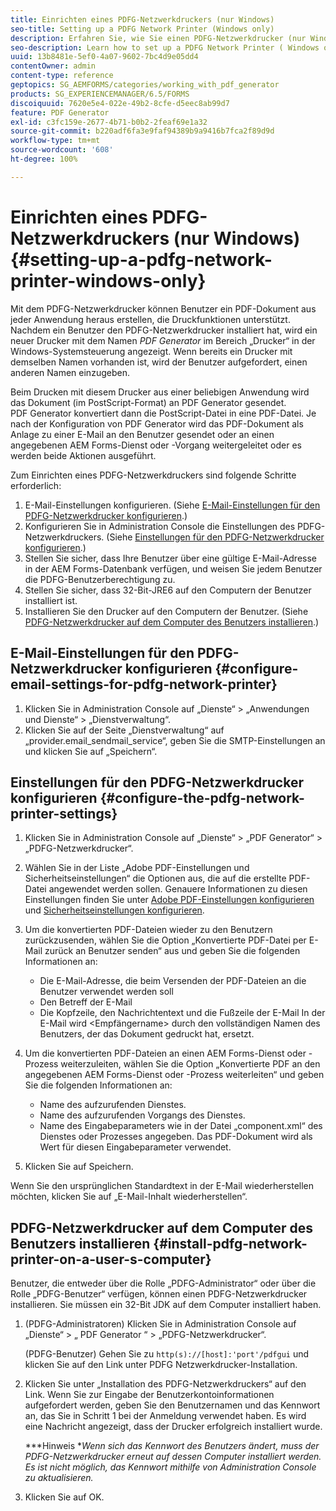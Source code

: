 ```yaml
---
title: Einrichten eines PDFG-Netzwerkdruckers (nur Windows)
seo-title: Setting up a PDFG Network Printer (Windows only)
description: Erfahren Sie, wie Sie einen PDFG-Netzwerkdrucker (nur Windows) einrichten
seo-description: Learn how to set up a PDFG Network Printer ( Windows only )
uuid: 13b8481e-5ef0-4a07-9602-7bc4d9e05dd4
contentOwner: admin
content-type: reference
geptopics: SG_AEMFORMS/categories/working_with_pdf_generator
products: SG_EXPERIENCEMANAGER/6.5/FORMS
discoiquuid: 7620e5e4-022e-49b2-8cfe-d5eec8ab99d7
feature: PDF Generator
exl-id: c3fc159e-2677-4b71-b0b2-2feaf69e1a32
source-git-commit: b220adf6fa3e9faf94389b9a9416b7fca2f89d9d
workflow-type: tm+mt
source-wordcount: '608'
ht-degree: 100%

---
```


# Einrichten eines PDFG-Netzwerkdruckers (nur Windows) {#setting-up-a-pdfg-network-printer-windows-only}

Mit dem PDFG-Netzwerkdrucker können Benutzer ein PDF-Dokument aus jeder Anwendung heraus erstellen, die Druckfunktionen unterstützt. Nachdem ein Benutzer den PDFG-Netzwerkdrucker installiert hat, wird ein neuer Drucker mit dem Namen *PDF Generator* im Bereich „Drucker“ in der Windows-Systemsteuerung angezeigt. Wenn bereits ein Drucker mit demselben Namen vorhanden ist, wird der Benutzer aufgefordert, einen anderen Namen einzugeben.

Beim Drucken mit diesem Drucker aus einer beliebigen Anwendung wird das Dokument (im PostScript-Format) an PDF Generator gesendet. PDF Generator konvertiert dann die PostScript-Datei in eine PDF-Datei. Je nach der Konfiguration von PDF Generator wird das PDF-Dokument als Anlage zu einer E-Mail an den Benutzer gesendet oder an einen angegebenen AEM Forms-Dienst oder -Vorgang weitergeleitet oder es werden beide Aktionen ausgeführt.

Zum Einrichten eines PDFG-Netzwerkdruckers sind folgende Schritte erforderlich:

1. E-Mail-Einstellungen konfigurieren. (Siehe [E-Mail-Einstellungen für den PDFG-Netzwerkdrucker konfigurieren](setting-pdfg-network-printer-windows.md#configure-email-settings-for-pdfg-network-printer).)
1. Konfigurieren Sie in Administration Console die Einstellungen des PDFG-Netzwerkdruckers. (Siehe [Einstellungen für den PDFG-Netzwerkdrucker konfigurieren](setting-pdfg-network-printer-windows.md#configure-the-pdfg-network-printer-settings).)
1. Stellen Sie sicher, dass Ihre Benutzer über eine gültige E-Mail-Adresse in der AEM Forms-Datenbank verfügen, und weisen Sie jedem Benutzer die PDFG-Benutzerberechtigung zu. <!-- Fix broken link See Setting up and organizing users -->
1. Stellen Sie sicher, dass 32-Bit-JRE6 auf den Computern der Benutzer installiert ist.
1. Installieren Sie den Drucker auf den Computern der Benutzer. (Siehe [PDFG-Netzwerkdrucker auf dem Computer des Benutzers installieren](setting-pdfg-network-printer-windows.md#install-pdfg-network-printer-on-a-user-s-computer).)

## E-Mail-Einstellungen für den PDFG-Netzwerkdrucker konfigurieren {#configure-email-settings-for-pdfg-network-printer}

1. Klicken Sie in Administration Console auf „Dienste“ > „Anwendungen und Dienste“ > „Dienstverwaltung“.
1. Klicken Sie auf der Seite „Dienstverwaltung“ auf „provider.email_sendmail_service“, geben Sie die SMTP-Einstellungen an und klicken Sie auf „Speichern“.

## Einstellungen für den PDFG-Netzwerkdrucker konfigurieren {#configure-the-pdfg-network-printer-settings}

1. Klicken Sie in Administration Console auf „Dienste“ > „PDF Generator“ > „PDFG-Netzwerkdrucker“.
1. Wählen Sie in der Liste „Adobe PDF-Einstellungen und Sicherheitseinstellungen“ die Optionen aus, die auf die erstellte PDF-Datei angewendet werden sollen. Genauere Informationen zu diesen Einstellungen finden Sie unter [Adobe PDF-Einstellungen konfigurieren](/help/forms/using/admin-help/configuring-pdf-settings.md#configuring-adobe-pdf-settings) und [Sicherheitseinstellungen konfigurieren](/help/forms/using/admin-help/configuring-security-settings.md#configuring-security-settings).
1. Um die konvertierten PDF-Dateien wieder zu den Benutzern zurückzusenden, wählen Sie die Option „Konvertierte PDF-Datei per E-Mail zurück an Benutzer senden“ aus und geben Sie die folgenden Informationen an:

   * Die E-Mail-Adresse, die beim Versenden der PDF-Dateien an die Benutzer verwendet werden soll
   * Den Betreff der E-Mail
   * Die Kopfzeile, den Nachrichtentext und die Fußzeile der E-Mail In der E-Mail wird &lt;Empfängername> durch den vollständigen Namen des Benutzers, der das Dokument gedruckt hat, ersetzt.

1. Um die konvertierten PDF-Dateien an einen AEM Forms-Dienst oder -Prozess weiterzuleiten, wählen Sie die Option „Konvertierte PDF an den angegebenen AEM Forms-Dienst oder -Prozess weiterleiten“ und geben Sie die folgenden Informationen an:

   * Name des aufzurufenden Dienstes.
   * Name des aufzurufenden Vorgangs des Dienstes.
   * Name des Eingabeparameters wie in der Datei „component.xml“ des Dienstes oder Prozesses angegeben. Das PDF-Dokument wird als Wert für diesen Eingabeparameter verwendet.

1. Klicken Sie auf Speichern.

Wenn Sie den ursprünglichen Standardtext in der E-Mail wiederherstellen möchten, klicken Sie auf „E-Mail-Inhalt wiederherstellen“.

## PDFG-Netzwerkdrucker auf dem Computer des Benutzers installieren {#install-pdfg-network-printer-on-a-user-s-computer}

Benutzer, die entweder über die Rolle „PDFG-Administrator“ oder über die Rolle „PDFG-Benutzer“ verfügen, können einen PDFG-Netzwerkdrucker installieren. Sie müssen ein 32-Bit JDK auf dem Computer installiert haben.

1. (PDFG-Administratoren) Klicken Sie in Administration Console auf „Dienste“ > „ PDF Generator “ > „PDFG-Netzwerkdrucker“.

   (PDFG-Benutzer) Gehen Sie zu `http(s)://[host]:'port'/pdfgui` und klicken Sie auf den Link unter PDFG Netzwerkdrucker-Installation.

1. Klicken Sie unter „Installation des PDFG-Netzwerkdruckers“ auf den Link. Wenn Sie zur Eingabe der Benutzerkontoinformationen aufgefordert werden, geben Sie den Benutzernamen und das Kennwort an, das Sie in Schritt 1 bei der Anmeldung verwendet haben. Es wird eine Nachricht angezeigt, dass der Drucker erfolgreich installiert wurde.

   ***Hinweis **Wenn sich das Kennwort des Benutzers ändert, muss der PDFG-Netzwerkdrucker erneut auf dessen Computer installiert werden. Es ist nicht möglich, das Kennwort mithilfe von Administration Console zu aktualisieren.*

1. Klicken Sie auf OK.
